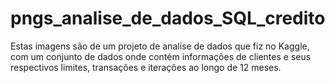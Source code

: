 # pngs_analise_de_dados_SQL_credito
Estas imagens são de um projeto de analise de dados que fiz no Kaggle, com um conjunto de dados onde contém informações de clientes e seus respectivos limites, transações e iterações ao longo de 12 meses.
